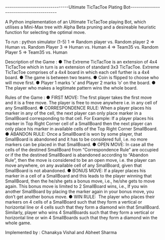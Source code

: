 --------------------------------Ultimate TicTacToe Plating Bot-----------------------------------------

A Python implementation of an Ultimate TicTacToe playing Bot, which utilises a Mini-Max tree with Alpha Beta pruning
			  and a desireable heuristic function for selecting the optimal move.
			 
To run : python simulator (1-5)
		1 => Random player vs. Random player
		2 => Human vs. Random Player
		3 => Human vs. Human
		4 => Team35 vs. Random Player
		5 => Team35 vs. Human

Description of the Game :
	● The Extreme TicTacToe is an extension of 4x4 TicTacToe which in
	  turn is an extension of standard 3x3 TicTacToe. Extreme TicTacToe
	  comprises of a 4x4 board in which each cell further is a 4x4 board.
	● The game is between two teams.
	● Coin is flipped to choose who will move first.
	● Player 1 marks ‘x’ and Player 2 marks ‘o’ on the board.
	● The player who makes a legitimate pattern wins the whole board.
	  
Rules of the Game :
	● FIRST MOVE: ​The first player takes the first move and it is a free
	  move. The player is free to move anywhere i.e. in any cell of any
	  SmallBoard.
	● CORRESPONDENCE RULE: ​When a player places his marker in
	  any of the cell, the next player can only place marker in a SmallBoard
	  corresponding to that cell. For Example: If a player places his marker
	  in Top Right Corner cell of a SmallBoard then the next player can
	  only place his marker in available cells of the Top Right Corner
	  SmallBoard.
	● ABANDON RULE: ​Once a SmallBoard is won by some player, that
	  SmallBoard is abandoned and it has to be considered full, i.e. no
	  more markers can be placed in that SmallBoard.
	● OPEN MOVE: ​In case all the cells of the destined SmallBoard from
	  “Correspondence Rule” are occupied or if the the destined
	  SmallBoard is abandoned according to “Abandon Rule”, then the
	  move is considered to be an open move, i.e. the player can move
	  anywhere, on any available cell of any SmallBoard, given that
	  SmallBoard is not abandoned.
	● BONUS MOVE: ​If a player places his marker in a cell of a
	  SmallBoard and this leads to the player winning that SmallBoard,
	  then the he/she gets a bonus move, i.e., he/she gets to move again.
	  This bonus move is limited to 2 SmallBoard wins, i.e., If you win
	  another SmallBoard by placing the marker again in your bonus move,
	  you don’t get another bonus move.
	● WIN RULE: ​ The player who places their markers on 4 cells of a
	  SmallBoard such that they form a vertical or horizontal line or 4 cells
	  such that they form a diamond win that SmallBoard. Similarly, player
	  who wins 4 SmallBoards such that they form a vertical or horizontal
	  line or win 4 SmallBoards such that they form a diamond win the
	  whole game.

Implemented by : Chanakya Vishal and Abheet Sharma